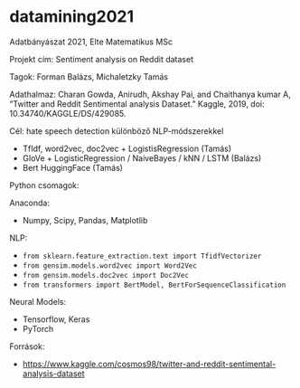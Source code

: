 # datamining2021
Adatbányászat 2021, Elte Matematikus MSc

Projekt cím: Sentiment analysis on Reddit dataset

Tagok: Forman Balázs, Michaletzky Tamás

Adathalmaz: Charan Gowda, Anirudh, Akshay Pai, and Chaithanya kumar A, “Twitter and Reddit Sentimental analysis Dataset.” Kaggle, 2019, doi: 10.34740/KAGGLE/DS/429085.

Cél: hate speech detection különböző NLP-módszerekkel
- TfIdf, word2vec, doc2vec + LogistisRegression (Tamás)
- GloVe + LogisticRegression / NaiveBayes / kNN / LSTM (Balázs)
- Bert HuggingFace (Tamás)

Python csomagok:

Anaconda:
- Numpy, Scipy, Pandas, Matplotlib

NLP:
- `from sklearn.feature_extraction.text import TfidfVectorizer`
- `from gensim.models.word2vec import Word2Vec`
- `from gensim.models.doc2vec import Doc2Vec`
- `from transformers import BertModel, BertForSequenceClassification`

Neural Models:
- Tensorflow, Keras
- PyTorch

Források:
- https://www.kaggle.com/cosmos98/twitter-and-reddit-sentimental-analysis-dataset
